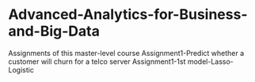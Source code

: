 # Advanced-Analytics-for-Business-and-Big-Data
Assignments of this master-level course
Assignment1-Predict whether a customer will churn for a telco server
Assignment1-1st model-Lasso-Logistic
